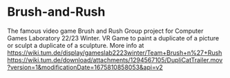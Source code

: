 # Brush-and-Rush
The famous video game Brush and Rush
Group project for Computer Games Laboratory 22/23 Winter.
VR Game to paint a duplicate of a picture or sculpt a duplicate of a sculpture.
More info at https://wiki.tum.de/display/gameslab2223winter/Team+Brush+n%27+Rush
https://wiki.tum.de/download/attachments/1294567105/DupliCatTrailer.mov?version=1&modificationDate=1675810858053&api=v2
